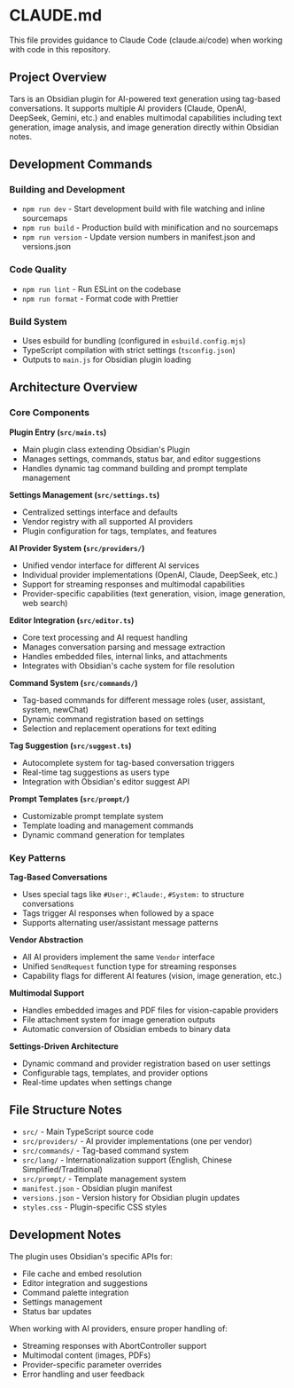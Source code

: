 # CLAUDE.md

This file provides guidance to Claude Code (claude.ai/code) when working with code in this repository.

## Project Overview

Tars is an Obsidian plugin for AI-powered text generation using tag-based conversations. It supports multiple AI providers (Claude, OpenAI, DeepSeek, Gemini, etc.) and enables multimodal capabilities including text generation, image analysis, and image generation directly within Obsidian notes.

## Development Commands

### Building and Development
- `npm run dev` - Start development build with file watching and inline sourcemaps
- `npm run build` - Production build with minification and no sourcemaps
- `npm run version` - Update version numbers in manifest.json and versions.json

### Code Quality
- `npm run lint` - Run ESLint on the codebase
- `npm run format` - Format code with Prettier

### Build System
- Uses esbuild for bundling (configured in `esbuild.config.mjs`)
- TypeScript compilation with strict settings (`tsconfig.json`)
- Outputs to `main.js` for Obsidian plugin loading

## Architecture Overview

### Core Components

**Plugin Entry (`src/main.ts`)**
- Main plugin class extending Obsidian's Plugin
- Manages settings, commands, status bar, and editor suggestions
- Handles dynamic tag command building and prompt template management

**Settings Management (`src/settings.ts`)**
- Centralized settings interface and defaults
- Vendor registry with all supported AI providers
- Plugin configuration for tags, templates, and features

**AI Provider System (`src/providers/`)**
- Unified vendor interface for different AI services
- Individual provider implementations (OpenAI, Claude, DeepSeek, etc.)
- Support for streaming responses and multimodal capabilities
- Provider-specific capabilities (text generation, vision, image generation, web search)

**Editor Integration (`src/editor.ts`)**
- Core text processing and AI request handling
- Manages conversation parsing and message extraction
- Handles embedded files, internal links, and attachments
- Integrates with Obsidian's cache system for file resolution

**Command System (`src/commands/`)**
- Tag-based commands for different message roles (user, assistant, system, newChat)
- Dynamic command registration based on settings
- Selection and replacement operations for text editing

**Tag Suggestion (`src/suggest.ts`)**
- Autocomplete system for tag-based conversation triggers
- Real-time tag suggestions as users type
- Integration with Obsidian's editor suggest API

**Prompt Templates (`src/prompt/`)**
- Customizable prompt template system
- Template loading and management commands
- Dynamic command generation for templates

### Key Patterns

**Tag-Based Conversations**
- Uses special tags like `#User:`, `#Claude:`, `#System:` to structure conversations
- Tags trigger AI responses when followed by a space
- Supports alternating user/assistant message patterns

**Vendor Abstraction**
- All AI providers implement the same `Vendor` interface
- Unified `SendRequest` function type for streaming responses
- Capability flags for different AI features (vision, image generation, etc.)

**Multimodal Support**
- Handles embedded images and PDF files for vision-capable providers
- File attachment system for image generation outputs
- Automatic conversion of Obsidian embeds to binary data

**Settings-Driven Architecture**
- Dynamic command and provider registration based on user settings
- Configurable tags, templates, and provider options
- Real-time updates when settings change

## File Structure Notes

- `src/` - Main TypeScript source code
- `src/providers/` - AI provider implementations (one per vendor)
- `src/commands/` - Tag-based command system
- `src/lang/` - Internationalization support (English, Chinese Simplified/Traditional)
- `src/prompt/` - Template management system
- `manifest.json` - Obsidian plugin manifest
- `versions.json` - Version history for Obsidian plugin updates
- `styles.css` - Plugin-specific CSS styles

## Development Notes

The plugin uses Obsidian's specific APIs for:
- File cache and embed resolution
- Editor integration and suggestions
- Command palette integration
- Settings management
- Status bar updates

When working with AI providers, ensure proper handling of:
- Streaming responses with AbortController support
- Multimodal content (images, PDFs)
- Provider-specific parameter overrides
- Error handling and user feedback